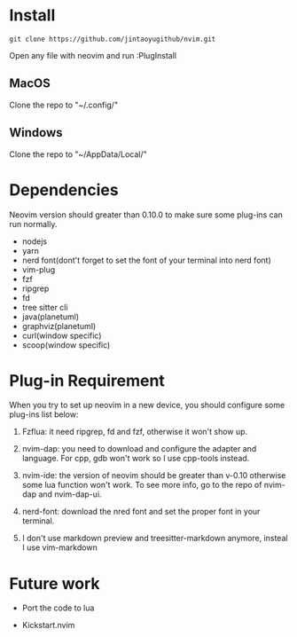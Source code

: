 # Install
```
git clone https://github.com/jintaoyugithub/nvim.git
```
Open any file with neovim and run :PlugInstall

## MacOS

Clone the repo to "~/.config/"

## Windows

Clone the repo to "~/AppData/Local/"

# Dependencies

Neovim version should greater than 0.10.0 to make sure some plug-ins can run normally.

* nodejs
* yarn
* nerd font(dont't forget to set the font of your terminal into nerd font)
* vim-plug
* fzf
* ripgrep
* fd
* tree sitter cli
* java(planetuml)
* graphviz(planetuml)
* curl(window specific)
* scoop(window specific)

# Plug-in Requirement

When you try to set up neovim in a new device, you should configure some plug-ins list below:

1. Fzflua: it need ripgrep, fd and fzf, otherwise it won't show up.

2. nvim-dap: you need to download and configure the adapter and language. For cpp, gdb won't work so I use cpp-tools instead.

3. nvim-ide: the version of neovim should be greater than v-0.10 otherwise some lua function won't work. To see more info, go to the repo of nvim-dap and nvim-dap-ui.

4. nerd-font: download the nred font and set the proper font in your terminal.

5. I don't use markdown preview and treesitter-markdown anymore, insteal I use vim-markdown

# Future work

- Port the code to lua

- Kickstart.nvim
